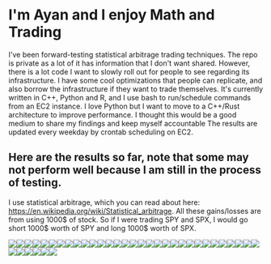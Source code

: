 
# I'm Ayan and I enjoy Math and Trading
I've been forward-testing statistical arbitrage trading techniques. The repo is private as a lot of it has information that I don't want shared. However, there is a lot code I want to slowly roll out for people to see regarding its infrastructure. I have some cool optimizations that people can replicate, and also borrow the infrastructure if they want to trade themselves. It's currently written in C++, Python and R, and I use bash to run/schedule commands from an EC2 instance. I love Python but I want to move to a C++/Rust architecture to improve performance. I thought this would be a good medium to share my findings and keep myself accountable
The results are updated every weekday by crontab scheduling on EC2.

## Here are the results so far, note that some may not perform well because I am still in the process of testing.

I use statistical arbitrage, which you can read about here: https://en.wikipedia.org/wiki/Statistical_arbitrage. All these gains/losses are from using 1000$ of stock. So if I were trading SPY and SPX, I would go short 1000$ worth of SPY and long 1000$ worth of SPX.

<div>
<img src="./imgs/SPY_QQQ_0_capital.txt.jpg"/><img src="./imgs/SPY_QQQ_1_capital.txt.jpg"/><img src="./imgs/SPY_QQQ_16_capital.txt.jpg"/><img src="./imgs/SPY_QQQ_17_capital.txt.jpg"/><img src="./imgs/SPY_QQQ_53_capital.txt.jpg"/><img src="./imgs/GBTC_IBIT_0_capital.txt.jpg"/><img src="./imgs/SPY_QQQ_8_capital.txt.jpg"/><img src="./imgs/SPY_QQQ_27_capital.txt.jpg"/><img src="./imgs/SPY_QQQ_9_capital.txt.jpg"/><img src="./imgs/SPY_QQQ_2_capital.txt.jpg"/><img src="./imgs/SPY_QQQ_20_capital.txt.jpg"/><img src="./imgs/SPY_QQQ_10_capital.txt.jpg"/><img src="./imgs/SPY_QQQ_15_capital.txt.jpg"/><img src="./imgs/SPY_QQQ_18_capital.txt.jpg"/><img src="./imgs/SPY_QQQ_19_capital.txt.jpg"/><img src="./imgs/SPY_QQQ_6_capital.txt.jpg"/><img src="./imgs/SPY_QQQ_21_capital.txt.jpg"/><img src="./imgs/SPY_QQQ_23_capital.txt.jpg"/><img src="./imgs/SPY_QQQ_5_capital.txt.jpg"/><img src="./imgs/SPY_QQQ_26_capital.txt.jpg"/><img src="./imgs/SPY_QQQ_7_capital.txt.jpg"/><img src="./imgs/SPY_QQQ_30_capital.txt.jpg"/><img src="./imgs/SPY_QQQ_56_capital.txt.jpg"/><img src="./imgs/GBTC_IBIT_3_capital.txt.jpg"/><img src="./imgs/SPY_QQQ_46_capital.txt.jpg"/><img src="./imgs/SPY_QQQ_14_capital.txt.jpg"/><img src="./imgs/SPY_QQQ_11_capital.txt.jpg"/><img src="./imgs/SPY_QQQ_13_capital.txt.jpg"/><img src="./imgs/SPY_QQQ_12_capital.txt.jpg"/><img src="./imgs/SPY_QQQ_34_capital.txt.jpg"/><img src="./imgs/SPY_QQQ_25_capital.txt.jpg"/><img src="./imgs/SPY_QQQ_3_capital.txt.jpg"/><img src="./imgs/GBTC_IBIT_1_capital.txt.jpg"/><img src="./imgs/SPY_QQQ_35_capital.txt.jpg"/><img src="./imgs/SPY_QQQ_4_capital.txt.jpg"/><img src="./imgs/SPY_QQQ_24_capital.txt.jpg"/><img src="./imgs/SPY_QQQ_22_capital.txt.jpg"/>
</div>
